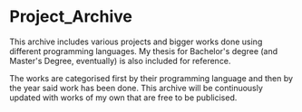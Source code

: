 # Project_Archive

This archive includes various projects and bigger works done using different programming
languages. My thesis for Bachelor's degree (and Master's Degree, eventually) is also 
included for reference.

The works are categorised first by their programming language and then by the year
said work has been done. This archive will be continuously updated with works of my own
that are free to be publicised.
